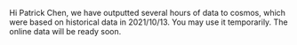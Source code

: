 Hi Patrick Chen, we have outputted several hours of data to cosmos, which were based on historical data in 2021/10/13. You may use it temporarily. The online data will be ready soon.

